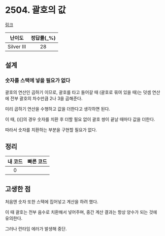 # 2504. 괄호의 값

[링크](https://www.acmicpc.net/problem/2504)

|   난이도   | 정답률(\_%) |
| :--------: | :---------: |
| Silver III |     28      |

## 설계

### 숫자를 스택에 넣을 필요가 없다

괄호의 연산인 곱하기 이므로, 괄호를 타고 들어갈 때 (괄호로 묶여 있을 때)는 덧셈 연산에 전부 괄호의 차수만큼 2나 3을 곱해준다.

미리 곱하기 연산을 수행하고 값을 더한다고 생각하면 된다.

이 때, ()[]의 경우 숫자를 치환 후 더할 필요 없이 괄호 쌍이 끝날 때마다 값을 더한다.

따라서 숫자를 치환하는 부분을 구현할 필요가 없다.

## 정리

| 내 코드 | 빠른 코드 |
| :-----: | :-------: |
|    0    |           |

## 고생한 점

처음엔 숫자 또한 스택에 집어넣고 계산을 하려 했다.

이 때 괄호는 전부 음수로 치환해서 넣어주며, 중간 계산 결과는 항상 양수가 되는 것에 유의한다.

그러나 런타임 에러가 발생해 중단.
